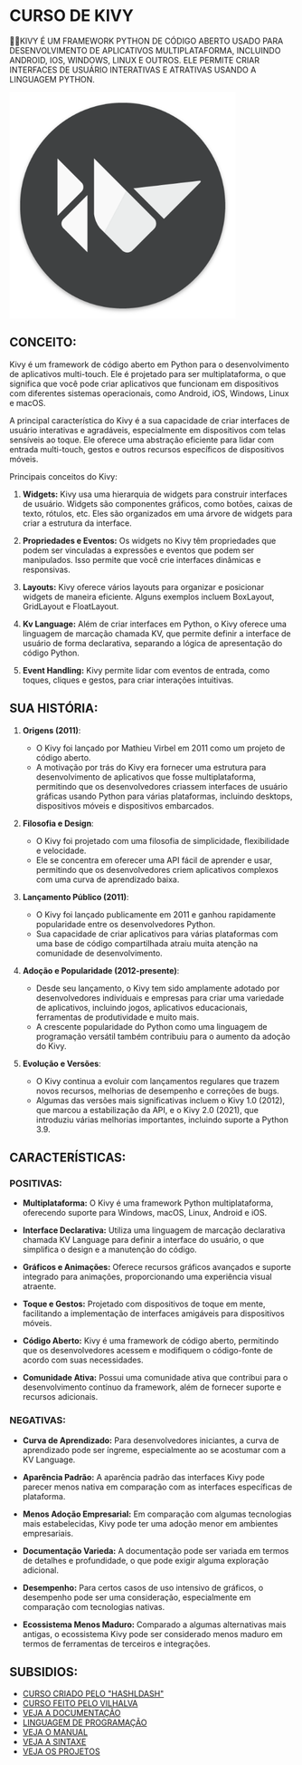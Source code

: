 # CURSO DE KIVY
👨‍⚖️KIVY É UM FRAMEWORK PYTHON DE CÓDIGO ABERTO USADO PARA DESENVOLVIMENTO DE APLICATIVOS MULTIPLATAFORMA, INCLUINDO ANDROID, IOS, WINDOWS, LINUX E OUTROS. ELE PERMITE CRIAR INTERFACES DE USUÁRIO INTERATIVAS E ATRATIVAS USANDO A LINGUAGEM PYTHON. 

<img src="FOTO.png" align="center" width="400"> <br>

## CONCEITO:
Kivy é um framework de código aberto em Python para o desenvolvimento de aplicativos multi-touch. Ele é projetado para ser multiplataforma, o que significa que você pode criar aplicativos que funcionam em dispositivos com diferentes sistemas operacionais, como Android, iOS, Windows, Linux e macOS.

A principal característica do Kivy é a sua capacidade de criar interfaces de usuário interativas e agradáveis, especialmente em dispositivos com telas sensíveis ao toque. Ele oferece uma abstração eficiente para lidar com entrada multi-touch, gestos e outros recursos específicos de dispositivos móveis.

Principais conceitos do Kivy:

1. **Widgets:** Kivy usa uma hierarquia de widgets para construir interfaces de usuário. Widgets são componentes gráficos, como botões, caixas de texto, rótulos, etc. Eles são organizados em uma árvore de widgets para criar a estrutura da interface.

2. **Propriedades e Eventos:** Os widgets no Kivy têm propriedades que podem ser vinculadas a expressões e eventos que podem ser manipulados. Isso permite que você crie interfaces dinâmicas e responsivas.

3. **Layouts:** Kivy oferece vários layouts para organizar e posicionar widgets de maneira eficiente. Alguns exemplos incluem BoxLayout, GridLayout e FloatLayout.

4. **Kv Language:** Além de criar interfaces em Python, o Kivy oferece uma linguagem de marcação chamada KV, que permite definir a interface de usuário de forma declarativa, separando a lógica de apresentação do código Python.

5. **Event Handling:** Kivy permite lidar com eventos de entrada, como toques, cliques e gestos, para criar interações intuitivas.

## SUA HISTÓRIA:
1. **Origens (2011)**:
   - O Kivy foi lançado por Mathieu Virbel em 2011 como um projeto de código aberto.
   - A motivação por trás do Kivy era fornecer uma estrutura para desenvolvimento de aplicativos que fosse multiplataforma, permitindo que os desenvolvedores criassem interfaces de usuário gráficas usando Python para várias plataformas, incluindo desktops, dispositivos móveis e dispositivos embarcados.

2. **Filosofia e Design**:
   - O Kivy foi projetado com uma filosofia de simplicidade, flexibilidade e velocidade.
   - Ele se concentra em oferecer uma API fácil de aprender e usar, permitindo que os desenvolvedores criem aplicativos complexos com uma curva de aprendizado baixa.

3. **Lançamento Público (2011)**:
   - O Kivy foi lançado publicamente em 2011 e ganhou rapidamente popularidade entre os desenvolvedores Python.
   - Sua capacidade de criar aplicativos para várias plataformas com uma base de código compartilhada atraiu muita atenção na comunidade de desenvolvimento.

4. **Adoção e Popularidade (2012-presente)**:
   - Desde seu lançamento, o Kivy tem sido amplamente adotado por desenvolvedores individuais e empresas para criar uma variedade de aplicativos, incluindo jogos, aplicativos educacionais, ferramentas de produtividade e muito mais.
   - A crescente popularidade do Python como uma linguagem de programação versátil também contribuiu para o aumento da adoção do Kivy.

5. **Evolução e Versões**:
   - O Kivy continua a evoluir com lançamentos regulares que trazem novos recursos, melhorias de desempenho e correções de bugs.
   - Algumas das versões mais significativas incluem o Kivy 1.0 (2012), que marcou a estabilização da API, e o Kivy 2.0 (2021), que introduziu várias melhorias importantes, incluindo suporte a Python 3.9.

## CARACTERÍSTICAS:
### POSITIVAS:
- **Multiplataforma:** O Kivy é uma framework Python multiplataforma, oferecendo suporte para Windows, macOS, Linux, Android e iOS.

- **Interface Declarativa:** Utiliza uma linguagem de marcação declarativa chamada KV Language para definir a interface do usuário, o que simplifica o design e a manutenção do código.

- **Gráficos e Animações:** Oferece recursos gráficos avançados e suporte integrado para animações, proporcionando uma experiência visual atraente.

- **Toque e Gestos:** Projetado com dispositivos de toque em mente, facilitando a implementação de interfaces amigáveis para dispositivos móveis.

- **Código Aberto:** Kivy é uma framework de código aberto, permitindo que os desenvolvedores acessem e modifiquem o código-fonte de acordo com suas necessidades.

- **Comunidade Ativa:** Possui uma comunidade ativa que contribui para o desenvolvimento contínuo da framework, além de fornecer suporte e recursos adicionais.

### NEGATIVAS:
- **Curva de Aprendizado:** Para desenvolvedores iniciantes, a curva de aprendizado pode ser íngreme, especialmente ao se acostumar com a KV Language.

- **Aparência Padrão:** A aparência padrão das interfaces Kivy pode parecer menos nativa em comparação com as interfaces específicas de plataforma.

- **Menos Adoção Empresarial:** Em comparação com algumas tecnologias mais estabelecidas, Kivy pode ter uma adoção menor em ambientes empresariais.

- **Documentação Varieda:** A documentação pode ser variada em termos de detalhes e profundidade, o que pode exigir alguma exploração adicional.

- **Desempenho:** Para certos casos de uso intensivo de gráficos, o desempenho pode ser uma consideração, especialmente em comparação com tecnologias nativas.

- **Ecossistema Menos Maduro:** Comparado a algumas alternativas mais antigas, o ecossistema Kivy pode ser considerado menos maduro em termos de ferramentas de terceiros e integrações.

## SUBSIDIOS:
- [CURSO CRIADO PELO "HASHLDASH"](https://youtube.com/playlist?list=PLsMpSZTgkF5AV1FmALMgW8W-TvrfR3nrs&si=s_Ry13XMexk6nFdS)
- [CURSO FEITO PELO VILHALVA](https://github.com/VILHALVA)
- [VEJA A DOCUMENTAÇÃO](https://kivy.org/doc/stable/)
- [LINGUAGEM DE PROGRAMAÇÃO](https://github.com/VILHALVA/CURSO-DE-PYTHON)
- [VEJA O MANUAL](./MANUAL.md)
- [VEJA A SINTAXE](./SINTAXE.md)
- [VEJA OS PROJETOS](https://github.com/VILHALVA?tab=repositories&q=topic:KIVY)